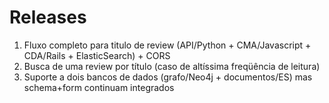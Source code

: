 Releases
========

1. Fluxo completo para titulo de review (API/Python + CMA/Javascript + CDA/Rails + ElasticSearch) + CORS
2. Busca de uma review por título (caso de altíssima freqüência de leitura)
3. Suporte a dois bancos de dados (grafo/Neo4j + documentos/ES) mas schema+form continuam integrados 
